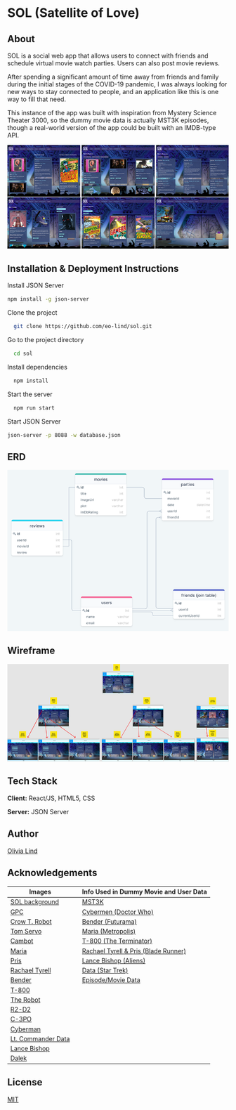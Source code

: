 
# SOL (Satellite of Love)

## About

SOL is a social web app that allows users to connect with friends and schedule virtual movie watch parties. Users can also post movie reviews.

After spending a significant amount of time away from friends and family during the initial stages of the COVID-19 pandemic, I was always looking for new ways to stay connected to people, and an application like this is one way to fill that need.

This instance of the app was built with inspiration from Mystery Science Theater 3000, so the dummy movie data is actually MST3K episodes, though a real-world version of the app could be built with an IMDB-type API.



![App Screenshot](/public/images/SOL-screenshot.png "SOL in action")

## Installation & Deployment Instructions
Install JSON Server 

```bash
npm install -g json-server
```

Clone the project

```bash
  git clone https://github.com/eo-lind/sol.git
```

Go to the project directory

```bash
  cd sol
```

Install dependencies

```bash
  npm install
```

Start the server

```bash
  npm run start
```

Start JSON Server

```bash
json-server -p 8088 -w database.json
```

## ERD

![ERD Screenshot](/public/images/SOL-ERD-screenshot.png "SOL ERD")

## Wireframe

![Wireframe Screenshot](/public/images/SOL-wireframe-screenshot.png "SOL wireframe")

## Tech Stack

**Client:** React/JS, HTML5, CSS

**Server:** JSON Server


## Author

[Olivia Lind](https://github.com/eo-lind)


## Acknowledgements

| Images                                                                                                                      	|   	| Info Used in Dummy Movie and User Data                                                	|
|-----------------------------------------------------------------------------------------------------------------------------	|---	|---------------------------------------------------------------------------------------	|
| [SOL background](https://www.deviantart.com/mikecarter2018/art/MST3K-The-Return-Satellite-of-Love-Set-718519386)            	|   	| [MST3K](https://mst3k.fandom.com/wiki)                                                	|
| [GPC](https://mst3k.fandom.com/wiki/Gypsy?file=Gypsy_season_11.png)                                                         	|   	| [Cybermen (Doctor Who)](https://thedoctorwhosite.co.uk/cybermen)                      	|
| [Crow T. Robot](https://mst3k.fandom.com/wiki/Crow_T._Robot)                                                                	|   	| [Bender (Futurama)](https://futurama.fandom.com/wiki/Bender_Bending_Rodr%C3%ADguez)   	|
| [Tom Servo](https://mst3k.fandom.com/wiki/Tom_Servo)                                                                        	|   	| [Maria (Metropolis)](https://en.wikipedia.org/wiki/Metropolis_(1927_film))            	|
| [Cambot](https://mst3k.fandom.com/wiki/Cambot)                                                                              	|   	| [T-800 (The Terminator)](https://terminator.fandom.com/wiki/Terminator_Wiki)          	|
| [Maria](http://hugoclub.blogspot.com/2017/07/who-owns-robot.html)                                                           	|   	| [Rachael Tyrell & Pris (Blade Runner)](https://bladerunner.fandom.com/wiki/Main_Page) 	|
| [Pris](https://www.filmaffinity.com/ie/filmimages.php?movie_id=358476)                                                      	|   	| [Lance Bishop (Aliens)](https://avp.fandom.com/wiki/Lance_Bishop)                     	|
| [Rachael Tyrell](https://www.bustle.com/p/who-was-rachael-the-blade-runner-character-is-central-to-2049-2776691)            	|   	| [Data (Star Trek)](https://memory-alpha.fandom.com/wiki)                              	|
| [Bender](https://www.polygon.com/22937256/new-futurama-john-dimaggio-hulu-bender)                                           	|   	| [Episode/Movie Data](https://imdb-api.com/)            	|   	|
| [T-800](https://bleedingcool.com/movies/terminator-genesis-looking-to-cast-detectives-young-version-of-jk-simmons-and-more) 	|   	|                                                                                       	|
| [The Robot](https://www.denofgeek.com/movies/lost-in-space-tracking-the-robot-s-evolution)                                  	|   	|                                                                                       	|
| [R2-D2](https://www.digitalspy.com/movies/a37256570/star-wars-theory-r2-d2-obi-wan-death)                                   	|   	|                                                                                       	|
| [C-3PO](https://www.starwars.com/news/6-of-c-3pos-best-insults)                                                             	|   	|                                                                                       	|
| [Cyberman](https://www.radiotimes.com/tv/sci-fi/cybermen-doctor-who-history-background)                                     	|   	|                                                                                       	|
| [Lt. Commander Data](https://www.startrek.com/database_article/data)                                                        	|   	|                                                                                       	|
| [Lance Bishop](https://alienanthology.fandom.com/wiki/Bishop)                                                               	|   	|                                                                                       	|
| [Dalek](https://shop.eaglemoss.com/hero-collector/doctor-who/the-mega-bronze-dalek-statue)                                  	|   	|                                                                                       	|

## License

[MIT](https://choosealicense.com/licenses/mit/)

